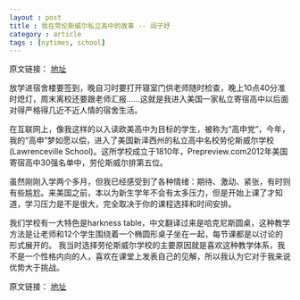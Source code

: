 ```yaml
---
layout : post
title : 我在劳伦斯威尔私立高中的故事 -- 阎子妤
category : article
tags : [nytimes, school]
---
```


原文链接： [地址](http://cn.nytimes.com/article/education/2012/11/17/cc17highschool/)

放学进宿舍楼要签到，晚自习时要打开寝室门供老师随时检查，晚上10点40分准时熄灯，周末离校还要跟老师汇报……这就是我进入美国一家私立寄宿高中以后面对得严格得几近不近人情的宿舍生活。

在互联网上，像我这样的以入读欧美高中为目标的学生，被称为“高申党”，今年，我的“高申”梦如愿以偿，进入了美国新泽西州的私立高中名校劳伦斯威尔学校(Lawrenceville School)。这所学校成立于1810年，Prepreview.com2012年美国寄宿高中30强名单中，劳伦斯威尔排第五位。

虽然刚刚入学两个多月，但我已经感受到了各种情绪：期待、激动、紧张，有时则有些尴尬。来美国之前，本以为新生学年不会有太多压力，但是开始上课了才知道，学习压力是不是很大，完全取决于你的课程选择和时间安排。

我们学校有一大特色是harkness table，中文翻译过来是哈克尼斯圆桌，这种教学方法是让老师和12个学生围绕着一个椭圆形桌子坐在一起，每节课都是以讨论的形式展开的。 我当时选择劳伦斯威尔学校的主要原因就是喜欢这种教学体系，我不是一个性格内向的人，喜欢在课堂上发表自己的见解，所以我认为它对于我来说优势大于挑战。



原文链接： [地址](http://cn.nytimes.com/article/education/2012/11/17/cc17highschool/)